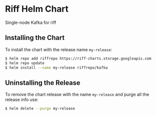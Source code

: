 # Riff Helm Chart

Single-node Kafka for riff

## Installing the Chart

To install the chart with the release name `my-release`:

```bash
$ helm repo add riffrepo https://riff-charts.storage.googleapis.com
$ helm repo update
$ helm install --name my-release riffrepo/kafka
```

## Uninstalling the Release

To remove the chart release with the name `my-release` and purge all the release info use:

```bash
$ helm delete --purge my-release
```
